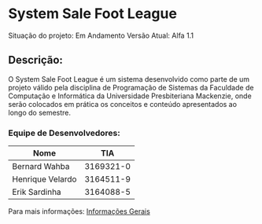 # System Sale Foot League

Situação do projeto: Em Andamento       Versão Atual: Alfa 1.1

## Descrição: 
O System Sale Foot League é um sistema desenvolvido como parte de um projeto válido pela disciplina de Programação de Sistemas da Faculdade de Computação e Informática da Universidade Presbiteriana Mackenzie, onde serão colocados em prática os conceitos e conteúdo apresentados ao longo do semestre. 

### Equipe de Desenvolvedores:
|     Nome      |  TIA   |
|---------------|--------|
|Bernard Wahba|3169321-0| 
|Henrique Velardo|3164511-9|
|Erik Sardinha |3164088-5|

Para mais informações: [Informações Gerais](https://github.com/ErikSardinha/projeto-programacao/wiki) 

